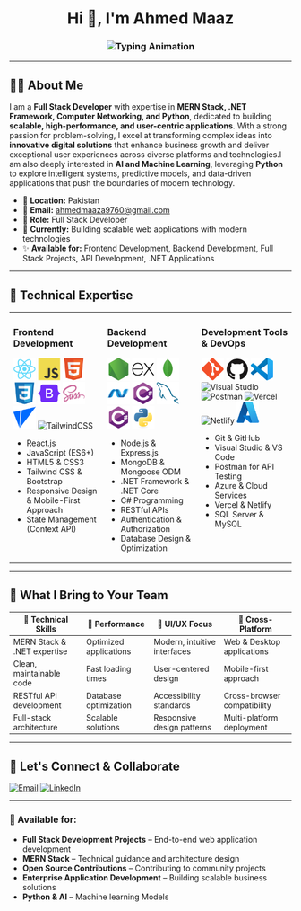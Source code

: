 
<h1 align="center">
  Hi 👋, I'm Ahmed Maaz  
</h1>
<h3 align="center">
  <img src="https://readme-typing-svg.herokuapp.com?font=Poppins&weight=700&size=32&duration=3000&pause=1000&color=FF5733&center=true&vCenter=true&width=500&lines=Full+Stack+Developer;MERN+Stack+%7C+AI+Learner;Python+%7C+ML+Enthusiast" alt="Typing Animation" />
</h3>


---

## 👨‍💻 About Me  
I am a **Full Stack Developer** with expertise in **MERN Stack, .NET Framework, Computer Networking, and Python**, dedicated to building **scalable, high-performance, and user-centric applications**. With a strong passion for problem-solving, I excel at transforming complex ideas into **innovative digital solutions** that enhance business growth and deliver exceptional user experiences across diverse platforms and technologies.I am also deeply interested in **AI and Machine Learning**, leveraging **Python** to explore intelligent systems, predictive models, and data-driven applications that push the boundaries of modern technology.


- 📍 **Location:** Pakistan  
- 📧 **Email:** [ahmedmaaza9760@gmail.com](mailto:ahmedmaaza9760@gmail.com)  
- 💼 **Role:** Full Stack Developer  
- 🚀 **Currently:** Building scalable web applications with modern technologies  
- ✨ **Available for:** Frontend Development, Backend Development, Full Stack Projects, API Development, .NET Applications  

---

## 🚀 Technical Expertise  

<table>
  <tr>
    <!-- Frontend -->
    <td valign="top" width="33%">
      <h3>Frontend Development</h3>
      <p>
        <img src="https://raw.githubusercontent.com/devicons/devicon/master/icons/react/react-original.svg" alt="React" width="40" height="40"/>
        <img src="https://raw.githubusercontent.com/devicons/devicon/master/icons/javascript/javascript-original.svg" alt="JavaScript" width="40" height="40"/>
        <img src="https://raw.githubusercontent.com/devicons/devicon/master/icons/html5/html5-original.svg" alt="HTML5" width="40" height="40"/>
        <img src="https://raw.githubusercontent.com/devicons/devicon/master/icons/css3/css3-original.svg" alt="CSS3" width="40" height="40"/>
        <img src="https://raw.githubusercontent.com/devicons/devicon/master/icons/bootstrap/bootstrap-plain.svg" alt="Bootstrap" width="40" height="40"/>
        <img src="https://raw.githubusercontent.com/devicons/devicon/master/icons/sass/sass-original.svg" alt="Sass" width="40" height="40"/>
        <img src="https://raw.githubusercontent.com/devicons/devicon/master/icons/vite/vite-original.svg" alt="Vite" width="40" height="40"/>
        <img src="https://www.vectorlogo.zone/logos/tailwindcss/tailwindcss-icon.svg" alt="TailwindCSS" width="40" height="40"/>
      </p>
      <ul>
        <li>React.js</li>
        <li>JavaScript (ES6+)</li>
        <li>HTML5 & CSS3</li>
        <li>Tailwind CSS & Bootstrap</li>
        <li>Responsive Design & Mobile-First Approach</li>
        <li>State Management (Context API)</li>
      </ul>
    </td>

   <!-- Backend -->
<td valign="top" width="33%">
  <h3>Backend Development</h3>
  <p>
    <img src="https://raw.githubusercontent.com/devicons/devicon/master/icons/nodejs/nodejs-original.svg" alt="Node.js" width="40" height="40"/>
    <img src="https://raw.githubusercontent.com/devicons/devicon/master/icons/express/express-original.svg" alt="Express" width="40" height="40"/>
    <img src="https://raw.githubusercontent.com/devicons/devicon/master/icons/mongodb/mongodb-original.svg" alt="MongoDB" width="40" height="40"/>
    <img src="https://raw.githubusercontent.com/devicons/devicon/master/icons/dot-net/dot-net-original.svg" alt=".NET" width="40" height="40"/>
    <img src="https://raw.githubusercontent.com/devicons/devicon/master/icons/csharp/csharp-original.svg" alt="C#" width="40" height="40"/>
    <img src="https://raw.githubusercontent.com/devicons/devicon/master/icons/mysql/mysql-original.svg" alt="MySQL" width="40" height="40"/>
    <img src="https://raw.githubusercontent.com/devicons/devicon/master/icons/csharp/csharp-original.svg" alt="C#" width="40" height="40"/>
    <img src="https://raw.githubusercontent.com/devicons/devicon/master/icons/python/python-original.svg" alt="Python" width="40" height="40"/>
  <img
  </p>
  <ul>
    <li>Node.js & Express.js</li>
    <li>MongoDB & Mongoose ODM</li>
    <li>.NET Framework & .NET Core</li>
    <li>C# Programming</li>
    <li>RESTful APIs</li>
    <li>Authentication & Authorization</li>
    <li>Database Design & Optimization</li>
  </ul>
</td>

<!-- DevOps -->
<td valign="top" width="33%">
  <h3>Development Tools & DevOps</h3>
  <p>
    <img src="https://raw.githubusercontent.com/devicons/devicon/master/icons/git/git-original.svg" alt="Git" width="40" height="40"/>
    <img src="https://raw.githubusercontent.com/devicons/devicon/master/icons/github/github-original.svg" alt="GitHub" width="40" height="40"/>
    <img src="https://raw.githubusercontent.com/devicons/devicon/master/icons/vscode/vscode-original.svg" alt="VS Code" width="40" height="40"/>
    <img src="https://visualstudio.microsoft.com/wp-content/uploads/2021/10/Product-Icon.svg" alt="Visual Studio" width="40" height="40"/>
    <img src="https://www.vectorlogo.zone/logos/getpostman/getpostman-icon.svg" alt="Postman" width="40" height="40"/>
    <img src="https://www.vectorlogo.zone/logos/vercel/vercel-icon.svg" alt="Vercel" width="40" height="40"/>
    <img src="https://cdn.worldvectorlogo.com/logos/netlify.svg" alt="Netlify" width="40" height="40"/>
    <img src="https://raw.githubusercontent.com/devicons/devicon/master/icons/azure/azure-original.svg" alt="Azure" width="40" height="40"/>
  </p>
  <ul>
    <li>Git & GitHub</li>
    <li>Visual Studio & VS Code</li>
    <li>Postman for API Testing</li>
    <li>Azure & Cloud Services</li>
    <li>Vercel & Netlify</li>
    <li>SQL Server & MySQL</li>
  </ul>
</td>

</table>

---




## 🎯 What I Bring to Your Team

| 🔧 **Technical Skills**           | 🚀 **Performance**              | 🎨 **UI/UX Focus**                    | 📱 **Cross-Platform**               |
|----------------------------------|----------------------------------|--------------------------------------|-------------------------------------|
| MERN Stack & .NET expertise       | Optimized applications           | Modern, intuitive interfaces         | Web & Desktop applications          |
| Clean, maintainable code          | Fast loading times               | User-centered design                 | Mobile-first approach               |
| RESTful API development           | Database optimization            | Accessibility standards              | Cross-browser compatibility         |
| Full-stack architecture           | Scalable solutions               | Responsive design patterns           | Multi-platform deployment           |

---

## 🤝 Let's Connect & Collaborate

[![Email](https://img.shields.io/badge/Email-AHMEDMAAZA9760@GMAIL.COM-EA4335?style=for-the-badge&logo=gmail&logoColor=white)](mailto:ahmedmaaza9760@gmail.com)
[![LinkedIn](https://img.shields.io/badge/LinkedIn-CONNECT-0A66C2?style=for-the-badge&logo=linkedin&logoColor=white)](https://www.linkedin.com/in/ahmed-maaz-967b2b267)

---

### 📂 Available for:

- **Full Stack Development Projects** – End-to-end web application development  
- **MERN Stack** – Technical guidance and architecture design   
- **Open Source Contributions** – Contributing to community projects  
- **Enterprise Application Development** – Building scalable business solutions
- **Python & AI** – Machine learning Models   
